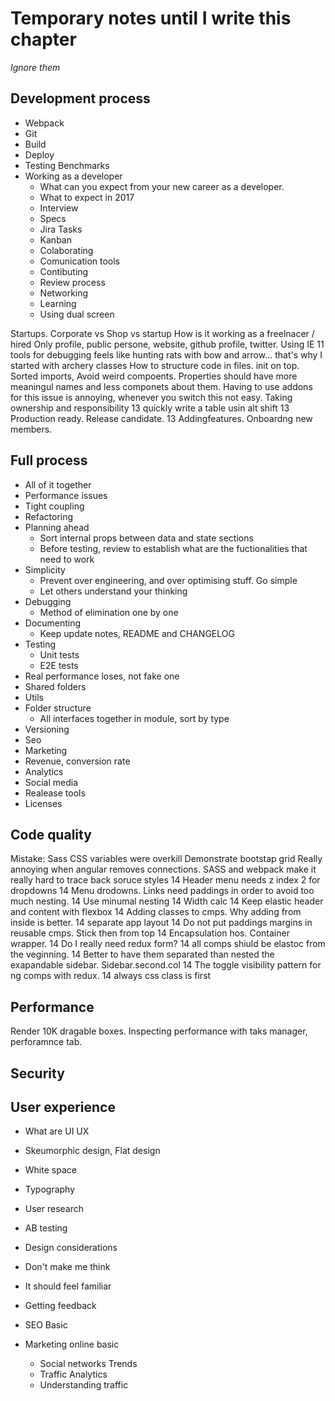 # Temporary notes until I write this chapter
*Ignore them*

## Development process
- Webpack
- Git
- Build
- Deploy
- Testing Benchmarks
- Working as a developer
	- What can you expect from your new career as a developer.
	- What to expect in 2017
	- Interview
	- Specs
	- Jira Tasks
	- Kanban
	- Colaborating
	- Comunication tools
	- Contibuting
	- Review process
	- Networking
	- Learning
	- Using dual screen

Startups. Corporate vs Shop vs startup
How is it working as a freelnacer / hired
Only profile, public persone, website, github profile, twitter.
Using IE 11 tools for debugging feels like hunting rats with bow and arrow... that's why I started with archery classes 
How to structure code in files. init on top. Sorted imports, Avoid weird compoents. Properties should have more meaningul names and less componets about them. Having to use addons for this issue is annoying, whenever you switch this not easy.
Taking ownership and responsibility
13 quickly write a table usin alt shift
13 Production ready. Release candidate.
13 Addingfeatures. Onboardng new members. 


## Full process
- All of it together
- Performance issues
- Tight coupling
- Refactoring
- Planning ahead
	- Sort internal props between data and state sections
	- Before testing, review to establish what are the fuctionalities that need to work
- Simplicity
	- Prevent over engineering, and  over optimising stuff. Go simple
	- Let others understand your thinking
- Debugging
	- Method of elimination one by one
- Documenting
	- Keep update notes, README and CHANGELOG
- Testing
	- Unit tests
	- E2E tests
- Real performance loses, not fake one
- Shared folders
- Utils
- Folder structure
	- All interfaces together in module, sort by type
- Versioning
- Seo
- Marketing
- Revenue, conversion rate
- Analytics
- Social media
- Realease tools
- Licenses

## Code quality
Mistake: Sass CSS variables were overkill
Demonstrate bootstap grid
Really annoying when angular removes connections. SASS and webpack make it really hard to trace back soruce styles
14 Header menu needs z index 2 for dropdowns
14 Menu drodowns. Links need paddings in order  to avoid too much nesting.
14 Use minumal nesting
14 Width calc
14 Keep elastic header and content with flexbox
14 Adding classes to cmps. Why adding from inside is better.
14 separate app layout
14 Do not put paddings margins in reusable cmps. Stick then from top
14 Encapsulation hos. Container wrapper. 
14 Do I really need redux form?
14 all comps shiuld be elastoc from the veginning. 
14 Better to have them separated than nested the exapandable sidebar. Sidebar.second.col
14 The toggle visibility pattern for ng comps with redux.
14 always css class is first

## Performance
Render 10K dragable boxes.
Inspecting performance with taks manager, perforamnce tab.

## Security

## User experience
- What are UI UX
- Skeumorphic design, Flat design
- White space
- Typography
- User research
- AB testing
- Design considerations
- Don't make me think
- It should feel familiar
- Getting feedback


- SEO Basic
- Marketing online basic
	- Social networks Trends
	- Traffic Analytics
	- Understanding traffic
